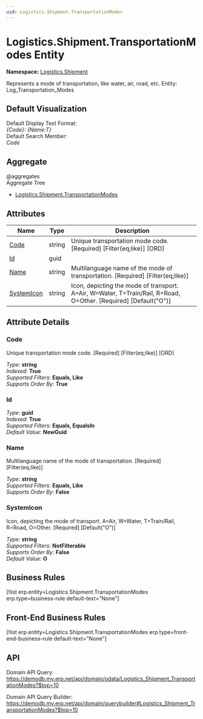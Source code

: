 ```yaml
---
uid: Logistics.Shipment.TransportationModes
---
```

# Logistics.Shipment.TransportationModes Entity

**Namespace:** [Logistics.Shipment](Logistics.Shipment.md)  

Represents a mode of transportation, like water, air, road, etc. Entity: Log_Transportation_Modes

## Default Visualization
Default Display Text Format:  
_{Code}: {Name:T}_  
Default Search Member:  
_Code_  

## Aggregate
  @aggregates  
Aggregate Tree  
* [Logistics.Shipment.TransportationModes](Logistics.Shipment.TransportationModes.md)  

## Attributes

| Name | Type | Description |
| ---- | ---- | --- |
| [Code](Logistics.Shipment.TransportationModes.md#code) | string | Unique transportation mode code. [Required] [Filter(eq;like)] [ORD] 
| [Id](Logistics.Shipment.TransportationModes.md#id) | guid |  
| [Name](Logistics.Shipment.TransportationModes.md#name) | string | Multilanguage name of the mode of transportation. [Required] [Filter(eq;like)] 
| [SystemIcon](Logistics.Shipment.TransportationModes.md#systemicon) | string | Icon, depicting the mode of transport. A=Air, W=Water, T=Train/Rail, R=Road, O=Other. [Required] [Default("O")] 


## Attribute Details

### Code

Unique transportation mode code. [Required] [Filter(eq;like)] [ORD]

_Type_: **string**  
_Indexed_: **True**  
_Supported Filters_: **Equals, Like**  
_Supports Order By_: **True**  

### Id

_Type_: **guid**  
_Indexed_: **True**  
_Supported Filters_: **Equals, EqualsIn**  
_Default Value_: **NewGuid**  

### Name

Multilanguage name of the mode of transportation. [Required] [Filter(eq;like)]

_Type_: **string**  
_Supported Filters_: **Equals, Like**  
_Supports Order By_: **False**  

### SystemIcon

Icon, depicting the mode of transport. A=Air, W=Water, T=Train/Rail, R=Road, O=Other. [Required] [Default("O")]

_Type_: **string**  
_Supported Filters_: **NotFilterable**  
_Supports Order By_: **False**  
_Default Value_: **O**  



## Business Rules

[!list erp.entity=Logistics.Shipment.TransportationModes erp.type=business-rule default-text="None"]

## Front-End Business Rules

[!list erp.entity=Logistics.Shipment.TransportationModes erp.type=front-end-business-rule default-text="None"]

## API

Domain API Query:
<https://demodb.my.erp.net/api/domain/odata/Logistics_Shipment_TransportationModes?$top=10>

Domain API Query Builder:
<https://demodb.my.erp.net/api/domain/querybuilder#Logistics_Shipment_TransportationModes?$top=10>

